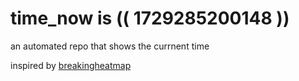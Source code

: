 # time_now is (( 1729285200148 ))

an automated repo that shows the currnent time

inspired by [breakingheatmap](https://github.com/breakingheatmap/breakingheatmap)